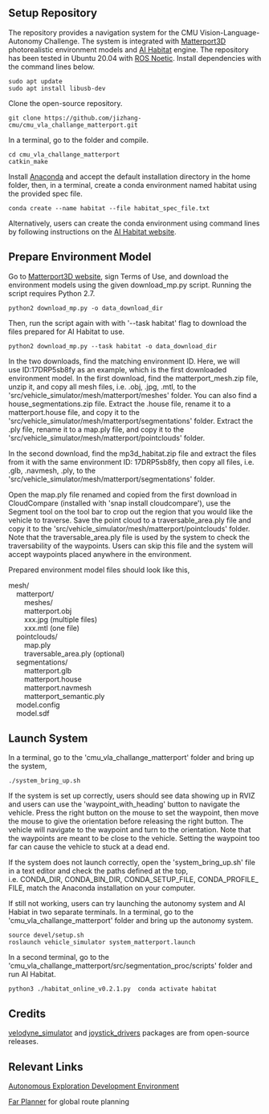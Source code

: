 ## Setup Repository

The repository provides a navigation system for the CMU Vision-Language-Autonomy Challenge. The system is integrated with [Matterport3D](https://niessner.github.io/Matterport) photorealistic environment models and [AI Habitat](https://github.com/facebookresearch/habitat-sim) engine. The repository has been tested in Ubuntu 20.04 with [ROS Noetic](http://wiki.ros.org/noetic/Installation). Install dependencies with the command lines below.
```
sudo apt update
sudo apt install libusb-dev
```
Clone the open-source repository.
```
git clone https://github.com/jizhang-cmu/cmu_vla_challange_matterport.git
```
In a terminal, go to the folder and compile.
```
cd cmu_vla_challange_matterport
catkin_make
```
Install [Anaconda](https://www.anaconda.com) and accept the default installation directory in the home folder, then, in a terminal, create a conda environment named habitat using the provided spec file.
```
conda create --name habitat --file habitat_spec_file.txt
```
Alternatively, users can create the conda environment using command lines by following instructions on the [AI Habitat website](https://github.com/facebookresearch/habitat-sim).

## Prepare Environment Model

Go to [Matterport3D website](https://niessner.github.io/Matterport), sign Terms of Use, and download the environment models using the given download_mp.py script. Running the script requires Python 2.7.
```
python2 download_mp.py -o data_download_dir
```
Then, run the script again with with '--task habitat' flag to download the files prepared for AI Habitat to use.
```
python2 download_mp.py --task habitat -o data_download_dir
```
In the two downloads, find the matching environment ID. Here, we will use ID:17DRP5sb8fy as an example, which is the first downloaded environment model. In the first download, find the matterport_mesh.zip file, unzip it, and copy all mesh files, i.e. .obj, .jpg, .mtl, to the 'src/vehicle_simulator/mesh/matterport/meshes' folder. You can also find a house_segmentations.zip file. Extract the .house file, rename it to a matterport.house file, and copy it to the 'src/vehicle_simulator/mesh/matterport/segmentations' folder. Extract the .ply file, rename it to a map.ply file, and copy it to the 'src/vehicle_simulator/mesh/matterport/pointclouds' folder.

In the second download, find the mp3d_habitat.zip file and extract the files from it with the same environment ID: 17DRP5sb8fy, then copy all files, i.e. .glb, .navmesh, .ply, to the 'src/vehicle_simulator/mesh/matterport/segmentations' folder.

Open the map.ply file renamed and copied from the first download in CloudCompare (installed with 'snap install cloudcompare'), use the Segment tool on the tool bar to crop out the region that you would like the vehicle to traverse. Save the point cloud to a traversable_area.ply file and copy it to the 'src/vehicle_simulator/mesh/matterport/pointclouds' folder. Note that the traversable_area.ply file is used by the system to check the traversability of the waypoints. Users can skip this file and the system will accept waypoints placed anywhere in the environment.

Prepared environment model files should look like this,

mesh/<br>
&nbsp;&nbsp;&nbsp;&nbsp;matterport/<br>
&nbsp;&nbsp;&nbsp;&nbsp;&nbsp;&nbsp;&nbsp;&nbsp;meshes/<br>
&nbsp;&nbsp;&nbsp;&nbsp;&nbsp;&nbsp;&nbsp;&nbsp;matterport.obj<br>
&nbsp;&nbsp;&nbsp;&nbsp;&nbsp;&nbsp;&nbsp;&nbsp;xxx.jpg (multiple files)<br>
&nbsp;&nbsp;&nbsp;&nbsp;&nbsp;&nbsp;&nbsp;&nbsp;xxx.mtl (one file)<br>
&nbsp;&nbsp;&nbsp;&nbsp;pointclouds/<br>
&nbsp;&nbsp;&nbsp;&nbsp;&nbsp;&nbsp;&nbsp;&nbsp;map.ply<br>
&nbsp;&nbsp;&nbsp;&nbsp;&nbsp;&nbsp;&nbsp;&nbsp;traversable_area.ply (optional)<br>
&nbsp;&nbsp;&nbsp;&nbsp;segmentations/<br>
&nbsp;&nbsp;&nbsp;&nbsp;&nbsp;&nbsp;&nbsp;&nbsp;matterport.glb<br>
&nbsp;&nbsp;&nbsp;&nbsp;&nbsp;&nbsp;&nbsp;&nbsp;matterport.house<br>
&nbsp;&nbsp;&nbsp;&nbsp;&nbsp;&nbsp;&nbsp;&nbsp;matterport.navmesh<br>
&nbsp;&nbsp;&nbsp;&nbsp;&nbsp;&nbsp;&nbsp;&nbsp;matterport_semantic.ply<br>
&nbsp;&nbsp;&nbsp;&nbsp;model.config<br>
&nbsp;&nbsp;&nbsp;&nbsp;model.sdf    
  
## Launch System

In a terminal, go to the 'cmu_vla_challange_matterport' folder and bring up the system,
```
./system_bring_up.sh
```
If the system is set up correctly, users should see data showing up in RVIZ and users can use the 'waypoint_with_heading' button to navigate the vehicle. Press the right button on the mouse to set the waypoint, then move the mouse to give the orientation before releasing the right button. The vehicle will navigate to the waypoint and turn to the orientation. Note that the waypoints are meant to be close to the vehicle. Setting the waypoint too far can cause the vehicle to stuck at a dead end.

If the system does not launch correctly, open the 'system_bring_up.sh' file in a text editor and check the paths defined at the top, i.e. CONDA_DIR, CONDA_BIN_DIR, CONDA_SETUP_FILE, CONDA_PROFILE_FILE, match the Anaconda installation on your computer.

If still not working, users can try launching the autonomy system and AI Habiat in two separate terminals. In a terminal, go to the 'cmu_vla_challange_matterport' folder and bring up the autonomy system.
```
source devel/setup.sh  
roslaunch vehicle_simulator system_matterport.launch 
```
In a second terminal, go to the 'cmu_vla_challange_matterport/src/segmentation_proc/scripts' folder and run AI Habitat.
```
python3 ./habitat_online_v0.2.1.py  conda activate habitat
```

## Credits

[velodyne_simulator](http://wiki.ros.org/velodyne_simulator) and [joystick_drivers](http://wiki.ros.org/joystick_drivers) packages are from open-source releases.

## Relevant Links

[Autonomous Exploration Development Environment](https://www.cmu-exploration.com)

[Far Planner](https://github.com/MichaelFYang/far_planner) for global route planning
